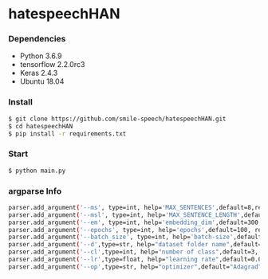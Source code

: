 # hatespeechHAN

### Dependencies
- Python 3.6.9
- tensorflow 2.2.0rc3
- Keras 2.4.3
- Ubuntu 18.04
### Install
```bash
$ git clone https://github.com/smile-speech/hatespeechHAN.git
$ cd hatespeechHAN
$ pip install -r requirements.txt
```
### Start
```bash
$ python main.py
```

### argparse Info
```bash
parser.add_argument('--ms', type=int, help='MAX_SENTENCES',default=8,required=False)
parser.add_argument('--msl', type=int, help='MAX_SENTENCE_LENGTH',default=20, required=False)
parser.add_argument('--em', type=int, help='embedding_dim',default=300, required=False)
parser.add_argument('--epochs', type=int, help='epochs',default=100, required=False)
parser.add_argument('--batch_size', type=int, help='batch-size',default=64, required=False)
parser.add_argument('--d',type=str, help="dataset folder name",default="waseem", required=False)
parser.add_argument('--cl',type=int, help="number of class",default=3, required=False)
parser.add_argument('--lr',type=float, help="learning rate",default=0.01, required=False)
parser.add_argument('--op',type=str, help="optimizer",default="Adagrad", required=False)
```